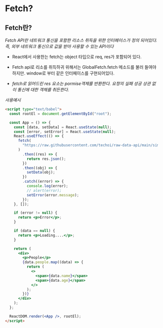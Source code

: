 # Fetch?

## Fetch란?

_Fetch API란 네트워크 통신을 포함한 리소스 취득을 위한 인터페이스가 정의 되어있다._  
_즉, 외부 네트워크 통신으로 값을 받아 사용할 수 있는 API이다_

- React에서 사용한는 fetch는 object 타입으로 req, res가 포함되어 있다.

- Fetch api로 리소를 취득하귀 위해서는 GlobalFetch.fetch 메소드를 불러 들여야하지만. window로 부터 같은 인터페이스를 구현되어있다.

- _fetch로 읽어드린 res 요소는 pormise객체를 반환한다. 요청의 실패 성공 상관 없이 통신에 대한 객체를 취든한다._

_사용예시_

```html
<script type="text/babel">
  const rootEl = document.getElementById("root");

  const App = () => {
    const [data, setData] = React.useState(null);
    const [error, setError] = React.useState(null);
    React.useEffect(() => {
      fetch(
        "https://raw.githubusercontent.com/techoi/raw-data-api/main/simple-api.json"
      )
        .then((res) => {
          return res.json();
        })
        .then((obj) => {
          setData(obj);
        })
        .catch((error) => {
          console.log(error);
          // alert(error);
          setError(error.message);
        });
    }, []);

    if (error != null) {
      return <p>Error</p>;
    }

    if (data == null) {
      return <p>Loading....</p>;
    }

    return (
      <div>
        <p>People</p>
        {data.people.map((data) => {
          return (
            <>
              <span>{data.name}</span>
              <span>{data.age}</span>
            </>
          );
        })}
      </div>
    );
  };

  ReactDOM.render(<App />, rootEl);
</script>
```
